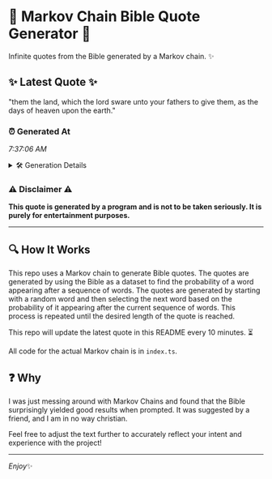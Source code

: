 # 📖 Markov Chain Bible Quote Generator 📖

Infinite quotes from the Bible generated by a Markov chain. ✨

## ✨ Latest Quote ✨
"them the land, which the lord sware unto your fathers to give them, as the days of heaven upon the earth."

### ⏰ Generated At
*7:37:06 AM*

<details>
    <summary>🛠️ Generation Details</summary>
    <p>
        <strong>🌱 Seed:</strong> them<br>
        <strong>🔄 Iterations:</strong> 20<br>
        <strong>📜 Context History:</strong><br>[ them ]: the<br>[ them, the ]: land,<br>[ them, the, land, ]: which<br>[ them, the, land,, which ]: the<br>[ them, the, land,, which, the ]: lord<br>[ them, the, land,, which, the, lord ]: sware<br>[ the, land,, which, the, lord, sware ]: unto<br>[ land,, which, the, lord, sware, unto ]: your<br>[ which, the, lord, sware, unto, your ]: fathers<br>[ the, lord, sware, unto, your, fathers ]: to<br>[ lord, sware, unto, your, fathers, to ]: give<br>[ sware, unto, your, fathers, to, give ]: them,<br>[ unto, your, fathers, to, give, them, ]: as<br>[ your, fathers, to, give, them,, as ]: the<br>[ fathers, to, give, them,, as, the ]: days<br>[ to, give, them,, as, the, days ]: of<br>[ give, them,, as, the, days, of ]: heaven<br>[ them,, as, the, days, of, heaven ]: upon<br>[ as, the, days, of, heaven, upon ]: the<br>[ the, days, of, heaven, upon, the ]: earth.<br>
    </p>
</details>

### ⚠️ Disclaimer ⚠️
**This quote is generated by a program and is not to be taken seriously. It is purely for entertainment purposes.**

---

## 🔍 How It Works

This repo uses a Markov chain to generate Bible quotes. The quotes are generated by using the Bible as a dataset to find the probability of a word appearing after a sequence of words. The quotes are generated by starting with a random word and then selecting the next word based on the probability of it appearing after the current sequence of words. This process is repeated until the desired length of the quote is reached.

This repo will update the latest quote in this README every 10 minutes. ⏳

All code for the actual Markov chain is in `index.ts`.

## ❓ Why

I was just messing around with Markov Chains and found that the Bible surprisingly yielded good results when prompted. 
It was suggested by a friend, and I am in no way christian.

Feel free to adjust the text further to accurately reflect your intent and experience with the project!

---

*Enjoy*✨
